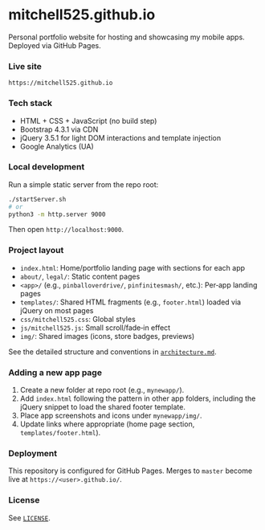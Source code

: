 # mitchell525.github.io

Personal portfolio website for hosting and showcasing my mobile apps. Deployed via GitHub Pages.

### Live site
`https://mitchell525.github.io`

### Tech stack
- HTML + CSS + JavaScript (no build step)
- Bootstrap 4.3.1 via CDN
- jQuery 3.5.1 for light DOM interactions and template injection
- Google Analytics (UA)

### Local development
Run a simple static server from the repo root:

```bash
./startServer.sh
# or
python3 -m http.server 9000
```

Then open `http://localhost:9000`.

### Project layout
- `index.html`: Home/portfolio landing page with sections for each app
- `about/`, `legal/`: Static content pages
- `<app>/` (e.g., `pinballoverdrive/`, `pinfinitesmash/`, etc.): Per‑app landing pages
- `templates/`: Shared HTML fragments (e.g., `footer.html`) loaded via jQuery on most pages
- `css/mitchell525.css`: Global styles
- `js/mitchell525.js`: Small scroll/fade‑in effect
- `img/`: Shared images (icons, store badges, previews)

See the detailed structure and conventions in [`architecture.md`](./architecture.md).

### Adding a new app page
1. Create a new folder at repo root (e.g., `mynewapp/`).
2. Add `index.html` following the pattern in other app folders, including the jQuery snippet to load the shared footer template.
3. Place app screenshots and icons under `mynewapp/img/`.
4. Update links where appropriate (home page section, `templates/footer.html`).

### Deployment
This repository is configured for GitHub Pages. Merges to `master` become live at `https://<user>.github.io/`.

### License
See [`LICENSE`](./LICENSE).
